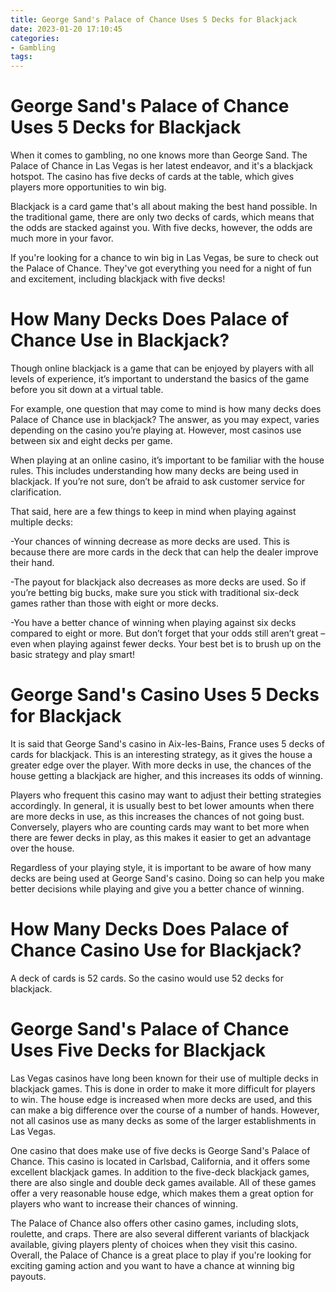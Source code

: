 ```yaml
---
title: George Sand's Palace of Chance Uses 5 Decks for Blackjack
date: 2023-01-20 17:10:45
categories:
- Gambling
tags:
---
```



#  George Sand's Palace of Chance Uses 5 Decks for Blackjack

When it comes to gambling, no one knows more than George Sand. The Palace of Chance in Las Vegas is her latest endeavor, and it's a blackjack hotspot. The casino has five decks of cards at the table, which gives players more opportunities to win big.

Blackjack is a card game that's all about making the best hand possible. In the traditional game, there are only two decks of cards, which means that the odds are stacked against you. With five decks, however, the odds are much more in your favor.

If you're looking for a chance to win big in Las Vegas, be sure to check out the Palace of Chance. They've got everything you need for a night of fun and excitement, including blackjack with five decks!

#  How Many Decks Does Palace of Chance Use in Blackjack?

Though online blackjack is a game that can be enjoyed by players with all levels of experience, it’s important to understand the basics of the game before you sit down at a virtual table.

For example, one question that may come to mind is how many decks does Palace of Chance use in blackjack? The answer, as you may expect, varies depending on the casino you’re playing at. However, most casinos use between six and eight decks per game.

When playing at an online casino, it’s important to be familiar with the house rules. This includes understanding how many decks are being used in blackjack. If you’re not sure, don’t be afraid to ask customer service for clarification.

That said, here are a few things to keep in mind when playing against multiple decks:

-Your chances of winning decrease as more decks are used. This is because there are more cards in the deck that can help the dealer improve their hand.

-The payout for blackjack also decreases as more decks are used. So if you’re betting big bucks, make sure you stick with traditional six-deck games rather than those with eight or more decks.

-You have a better chance of winning when playing against six decks compared to eight or more. But don’t forget that your odds still aren’t great – even when playing against fewer decks. Your best bet is to brush up on the basic strategy and play smart!

#  George Sand's Casino Uses 5 Decks for Blackjack 

It is said that George Sand's casino in Aix-les-Bains, France uses 5 decks of cards for blackjack. This is an interesting strategy, as it gives the house a greater edge over the player. With more decks in use, the chances of the house getting a blackjack are higher, and this increases its odds of winning.

Players who frequent this casino may want to adjust their betting strategies accordingly. In general, it is usually best to bet lower amounts when there are more decks in use, as this increases the chances of not going bust. Conversely, players who are counting cards may want to bet more when there are fewer decks in play, as this makes it easier to get an advantage over the house.

Regardless of your playing style, it is important to be aware of how many decks are being used at George Sand's casino. Doing so can help you make better decisions while playing and give you a better chance of winning.

#  How Many Decks Does Palace of Chance Casino Use for Blackjack? 

A deck of cards is 52 cards. So the casino would use 52 decks for blackjack.

#  George Sand's Palace of Chance Uses Five Decks for Blackjack

Las Vegas casinos have long been known for their use of multiple decks in blackjack games. This is done in order to make it more difficult for players to win. The house edge is increased when more decks are used, and this can make a big difference over the course of a number of hands. However, not all casinos use as many decks as some of the larger establishments in Las Vegas.

One casino that does make use of five decks is George Sand's Palace of Chance. This casino is located in Carlsbad, California, and it offers some excellent blackjack games. In addition to the five-deck blackjack games, there are also single and double deck games available. All of these games offer a very reasonable house edge, which makes them a great option for players who want to increase their chances of winning.

The Palace of Chance also offers other casino games, including slots, roulette, and craps. There are also several different variants of blackjack available, giving players plenty of choices when they visit this casino. Overall, the Palace of Chance is a great place to play if you're looking for exciting gaming action and you want to have a chance at winning big payouts.